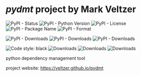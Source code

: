 
# *pydmt* project by Mark Veltzer

![PyPI - Status](https://img.shields.io/pypi/status/pydmt)
![PyPI - Python Version](https://img.shields.io/pypi/pyversions/pydmt)
![PyPI - License](https://img.shields.io/pypi/l/pydmt)
![PyPI - Package Name](https://img.shields.io/pypi/v/pydmt)
![PyPI - Format](https://img.shields.io/pypi/format/pydmt)

![PyPI - Downloads](https://img.shields.io/pypi/dd/pydmt)
![PyPI - Downloads](https://img.shields.io/pypi/dw/pydmt)
![PyPI - Downloads](https://img.shields.io/pypi/dm/pydmt)

![Code style: black](https://img.shields.io/badge/code%20style-black-000000.svg)
![Downloads](https://pepy.tech/badge/pydmt)
![Downloads](https://pepy.tech/badge/pydmt/month)
![Downloads](https://pepy.tech/badge/pydmt/week)


python dependency management tool

project website: <https://veltzer.github.io/pydmt>

